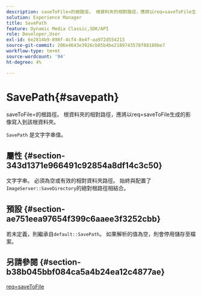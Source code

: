 ```yaml
---
description: saveToFile=的根路徑。 根資料夾的相對路徑，應將以req=saveToFile生成的影像寫入到該根資料夾。
solution: Experience Manager
title: SavePath
feature: Dynamic Media Classic,SDK/API
role: Developer,User
exl-id: 6e2814b9-898f-4cf4-8e4f-aa972d554213
source-git-commit: 206e4643e3926cb85b4be2189743578f88180be7
workflow-type: tm+mt
source-wordcount: '94'
ht-degree: 4%

---
```


# SavePath{#savepath}

saveToFile=的根路徑。 根資料夾的相對路徑，應將以req=saveToFile生成的影像寫入到該根資料夾。

`SavePath` 是文字字串值。

## 屬性 {#section-343d1371e966491c92854a8df14c3c50}

文字字串。 必須為空或有效的相對資料夾路徑。 始終與配置了`ImageServer::SaveDirectory`的絕對根路徑相結合。

## 預設 {#section-ae751eea97654f399c6aaee3f3252cbb}

若未定義，則繼承自`default::SavePath`。 如果解析的值為空，則會停用儲存至檔案。

## 另請參閱 {#section-b38b045bbf084ca5a4b24ea12c4877ae}

[req=saveToFile](../../../../../is-api/http-ref/image-serving-api-ref/c-http-protocol-reference/c-command-reference/r-req/r-req.md#reference-907cdb4a97034db7ad94695f25552e76)
